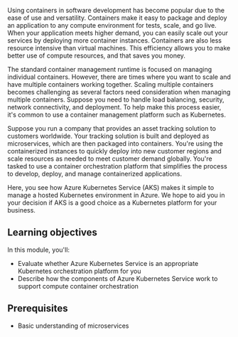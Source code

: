 Using containers in software development has become popular due to the ease of use and versatility. Containers make it easy to package and deploy an application to any compute environment for tests, scale, and go live. When your application meets higher demand, you can easily scale out your services by deploying more container instances. Containers are also less resource intensive than virtual machines. This efficiency allows you to make better use of compute resources, and that saves you money.

The standard container management runtime is focused on managing individual containers. However, there are times where you want to scale and have multiple containers working together. Scaling multiple containers becomes challenging as several factors need consideration when managing multiple containers. Suppose you need to handle load balancing, security, network connectivity, and deployment. To help make this process easier, it's common to use a container management platform such as Kubernetes.

Suppose you run a company that provides an asset tracking solution to customers worldwide. Your tracking solution is built and deployed as microservices, which are then packaged into containers. You're using the containerized instances to quickly deploy into new customer regions and scale resources as needed to meet customer demand globally. You're tasked to use a container orchestration platform that simplifies the process to develop, deploy, and manage containerized applications.

Here, you see how Azure Kubernetes Service (AKS) makes it simple to manage a hosted Kubernetes environment in Azure. We hope to aid you in your decision if AKS is a good choice as a Kubernetes platform for your business.

## Learning objectives

In this module, you'll:

- Evaluate whether Azure Kubernetes Service is an appropriate Kubernetes orchestration platform for you
- Describe how the components of Azure Kubernetes Service work to support compute container orchestration

## Prerequisites

- Basic understanding of microservices
